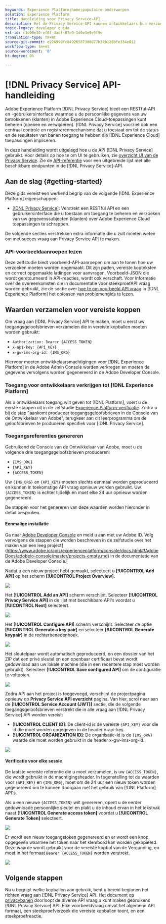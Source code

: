 ```yaml
---
keywords: Experience Platform;home;populaire onderwerpen
solution: Experience Platform
title: Handleiding voor Privacy Service-API
description: Met de Privacy Service-API kunnen ontwikkelaars hun verzoeken om toegang tot of verwijdering van hun persoonlijke gegevens in Experience Cloud-toepassingen maken en beheren, in overeenstemming met de wettelijke privacyregels. Volg deze handleiding voor het uitvoeren van toetsbewerkingen met de API.
topic-legacy: developer guide
exl-id: c1d05e30-ef8f-4adf-87e0-1d6e3e9e9f9e
translation-type: tm+mt
source-git-commit: e226990fc84926587308077b32b128bfe334e812
workflow-type: tm+mt
source-wordcount: '0'
ht-degree: 0%

---
```


# [!DNL Privacy Service] API-handleiding

Adobe Experience Platform [!DNL Privacy Service] biedt een RESTful-API en -gebruikersinterface waarmee u de persoonlijke gegevens van uw betrokkenen (klanten) in Adobe Experience Cloud-toepassingen kunt beheren (openen en verwijderen). [!DNL Privacy Service] voorziet ook een centraal controle en registrerenmechanisme dat u toestaat om tot de status en de resultaten van banen toegang te hebben die  [!DNL Experience Cloud] toepassingen impliceren.

In deze handleiding wordt uitgelegd hoe u de API [!DNL Privacy Service] gebruikt. Voor details op hoe te om UI te gebruiken, zie [overzicht UI van de Privacy Service](../ui/overview.md). Zie de [API-referentie](https://www.adobe.io/apis/experienceplatform/home/api-reference.html#!acpdr/swagger-specs/privacy-service.yaml) voor een uitgebreide lijst met alle beschikbare eindpunten in de [!DNL Privacy Service]-API.

## Aan de slag {#getting-started}

Deze gids vereist een werkend begrip van de volgende [!DNL Experience Platform] eigenschappen:

* [[!DNL Privacy Service]](../home.md): Verstrekt een RESTful API en een gebruikersinterface die u toestaan om toegang te beheren en verzoeken van uw gegevenssubjecten (klanten) over Adobe Experience Cloud toepassingen te schrappen.

De volgende secties verstrekken extra informatie die u zult moeten weten om met succes vraag aan Privacy Service API te maken.

### API-voorbeeldaanroepen lezen

Deze zelfstudie biedt voorbeeld-API-aanroepen om aan te tonen hoe uw verzoeken moeten worden opgemaakt. Dit zijn paden, vereiste kopteksten en correct opgemaakte ladingen voor aanvragen. Voorbeeld-JSON die wordt geretourneerd in API-reacties, wordt ook verschaft. Voor informatie over de overeenkomsten die in documentatie voor steekproefAPI vraag worden gebruikt, zie de sectie over [hoe te om voorbeeld API vraag](../../landing/troubleshooting.md) in [!DNL Experience Platform] het oplossen van problemengids te lezen.

## Waarden verzamelen voor vereiste koppen

Om vraag aan [!DNL Privacy Service] API te maken, moet u eerst uw toegangsgeloofsbrieven verzamelen die in vereiste kopballen moeten worden gebruikt:

* `Authorization: Bearer {ACCESS_TOKEN}`
* `x-api-key: {API_KEY}`
* `x-gw-ims-org-id: {IMS_ORG}`

Hiervoor moeten ontwikkelaarsmachtigingen voor [!DNL Experience Platform] in de Adobe Admin Console worden verkregen en moeten de gegevens vervolgens worden gegenereerd in de Adobe Developer Console.

### Toegang voor ontwikkelaars verkrijgen tot [!DNL Experience Platform]

Als u ontwikkelaars toegang wilt geven tot [!DNL Platform], voert u de eerste stappen uit in de zelfstudie [Experience Platform-verificatie](https://www.adobe.com/go/platform-api-authentication-en). Zodra u bij de stap &quot;aankomt produceer toegangsgeloofsbrieven in de Console van de Ontwikkelaar van Adobe&quot;, terugkeer aan dit leerprogramma om de geloofsbrieven te produceren specifiek voor [!DNL Privacy Service].

### Toegangsreferenties genereren

Gebruikend de Console van de Ontwikkelaar van Adobe, moet u de volgende drie toegangsgeloofsbrieven produceren:

* `{IMS_ORG}`
* `{API_KEY}`
* `{ACCESS_TOKEN}`

Uw `{IMS_ORG}` en `{API_KEY}` moeten slechts eenmaal worden geproduceerd en kunnen in toekomstige API vraag opnieuw worden gebruikt. Uw `{ACCESS_TOKEN}` is echter tijdelijk en moet elke 24 uur opnieuw worden gegenereerd.

De stappen voor het genereren van deze waarden worden hieronder in detail besproken.

#### Eenmalige installatie

Ga naar [Adobe Developer Console](https://www.adobe.com/go/devs_console_ui) en meld u aan met uw Adobe ID. Volg vervolgens de stappen die worden beschreven in de zelfstudie over het maken van een leeg project](https://www.adobe.io/apis/experienceplatform/console/docs.html#!AdobeDocs/adobeio-console/master/projects-empty.md) in de documentatie van de Adobe Developer Console.[

Nadat u een nieuw project hebt gemaakt, selecteert u **[!UICONTROL Add API]** op het scherm **[!UICONTROL Project Overview]**.

![](../images/api/getting-started/add-api-button.png)

Het **[!UICONTROL Add an API]** scherm verschijnt. Selecteer **[!UICONTROL Privacy Service API]** in de lijst met beschikbare API&#39;s voordat u **[!UICONTROL Next]** selecteert.

![](../images/api/getting-started/add-privacy-service-api.png)

Het **[!UICONTROL Configure API]** scherm verschijnt. Selecteer de optie **[!UICONTROL Generate a key pair]** en selecteer **[!UICONTROL Generate keypair]** in de rechterbenedenhoek.

![](../images/api/getting-started/generate-key-pair.png)

Het sleutelpaar wordt automatisch geproduceerd, en een dossier van het ZIP dat een privé sleutel en een openbaar certificaat bevat wordt gedownload aan uw lokale machine (die in een recentere stap moet worden gebruikt). Selecteer **[!UICONTROL Save configured API]** om de configuratie te voltooien.

![](../images/api/getting-started/key-pair-generated.png)

Zodra API aan het project is toegevoegd, verschijnt de projectpagina opnieuw op **Privacy Service API overzicht** pagina. Van hier, scrol neer aan de **[!UICONTROL Service Account (JWT)]** sectie, die de volgende toegangsgeloofsbrieven verstrekt die in alle vraag aan [!DNL Privacy Service] API worden vereist:

* **[!UICONTROL CLIENT ID]**: De client-id is de vereiste  `{API_KEY}` voor die id die moet worden opgegeven in de header x-api-key.
* **[!UICONTROL ORGANIZATION ID]**: De organisatie-id is de  `{IMS_ORG}` waarde die moet worden gebruikt in de header x-gw-ims-org-id.

![](../images/api/getting-started/jwt-credentials.png)

#### Verificatie voor elke sessie

De laatste vereiste referentie die u moet verzamelen, is uw `{ACCESS_TOKEN}`, die wordt gebruikt in de machtigingsheader. In tegenstelling tot de waarden voor `{API_KEY}` en `{IMS_ORG}`, moet om de 24 uur een nieuw token worden gegenereerd om te kunnen doorgaan met het gebruik van [!DNL Platform] API&#39;s.

Als u een nieuwe `{ACCESS_TOKEN}` wilt genereren, opent u de eerder gedownloade persoonlijke sleutel en plakt u de inhoud ervan in het tekstvak naast **[!UICONTROL Generate access token]** voordat u **[!UICONTROL Generate Token]** selecteert.

![](../images/api/getting-started/paste-private-key.png)

Er wordt een nieuw toegangstoken gegenereerd en er wordt een knop opgegeven waarmee het token naar het klembord kan worden gekopieerd. Deze waarde wordt gebruikt voor de vereiste kopbal van de Vergunning, en moet in het formaat `Bearer {ACCESS_TOKEN}` worden verstrekt.

![](../images/api/getting-started/generated-access-token.png)

## Volgende stappen

Nu u begrijpt welke kopballen aan gebruik, bent u bereid beginnen het richten vraag aan [!DNL Privacy Service] API. Het document op [privacybanen](privacy-jobs.md) doorloopt de diverse API vraag u kunt maken gebruikend [!DNL Privacy Service] API. Elke voorbeeldvraag omvat het algemene API formaat, een steekproefverzoek die vereiste kopballen toont, en een steekproefreactie.
